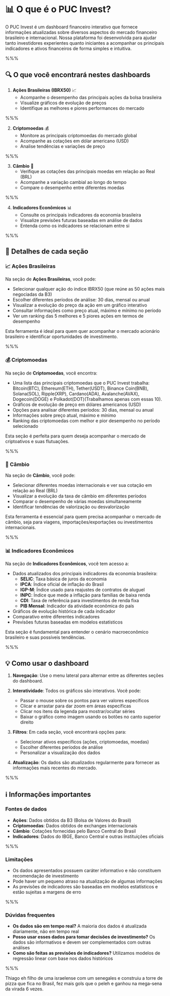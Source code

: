 # 📊 O que é o PUC Invest?

O PUC Invest é um dashboard financeiro interativo que fornece informações atualizadas sobre diversos aspectos do mercado financeiro brasileiro e internacional. Nossa plataforma foi desenvolvida para ajudar tanto investidores experientes quanto iniciantes a acompanhar os principais indicadores e ativos financeiros de forma simples e intuitiva.

%%%

## 🔍 O que você encontrará nestes dashboards

1. **Ações Brasileiras (IBRX50)** 📈
   * Acompanhe o desempenho das principais ações da bolsa brasileira
   * Visualize gráficos de evolução de preços
   * Identifique as melhores e piores performances do mercado

%%%

2. **Criptomoedas** 💰
   * Monitore as principais criptomoedas do mercado global
   * Acompanhe as cotações em dólar americano (USD)
   * Analise tendências e variações de preço

%%%

3. **Câmbio** 💱
   * Verifique as cotações das principais moedas em relação ao Real (BRL)
   * Acompanhe a variação cambial ao longo do tempo
   * Compare o desempenho entre diferentes moedas

%%%

4. **Indicadores Econômicos** 📊
   * Consulte os principais indicadores da economia brasileira
   * Visualize previsões futuras baseadas em análise de dados
   * Entenda como os indicadores se relacionam entre si

%%%

## 🧩 Detalhes de cada seção

### 📈 Ações Brasileiras

Na seção de **Ações Brasileiras**, você pode:

* Selecionar qualquer ação do índice IBRX50 (que reúne as 50 ações mais negociadas da B3)
* Escolher diferentes períodos de análise: 30 dias, mensal ou anual
* Visualizar a evolução do preço da ação em um gráfico interativo
* Consultar informações como preço atual, máximo e mínimo no período
* Ver um ranking das 5 melhores e 5 piores ações em termos de desempenho

Esta ferramenta é ideal para quem quer acompanhar o mercado acionário brasileiro e identificar oportunidades de investimento.

%%%

### 💰 Criptomoedas

Na seção de **Criptomoedas**, você encontra:

* Uma lista das principais criptomoedas que o PUC Invest trabalha:
 Bitcoin(BTC), Ethereum(ETH), Tether(USDT), Binance Coin(BNB), Solana(SOL), Ripple(XRP), Cardano(ADA), Avalanche(AVAX), Dogecoin(DOGE) e Polkadot(DOT)(Trabalhamos apenas com essas 10).
* Gráficos de evolução de preço em dólares americanos (USD)
* Opções para analisar diferentes períodos: 30 dias, mensal ou anual
* Informações sobre preço atual, máximo e mínimo
* Ranking das criptomoedas com melhor e pior desempenho no período selecionado

Esta seção é perfeita para quem deseja acompanhar o mercado de criptoativos e suas flutuações.

%%%

### 💱 Câmbio

Na seção de **Câmbio**, você pode:

* Selecionar diferentes moedas internacionais e ver sua cotação em relação ao Real (BRL)
* Visualizar a evolução da taxa de câmbio em diferentes períodos
* Comparar o desempenho de várias moedas simultaneamente
* Identificar tendências de valorização ou desvalorização

Esta ferramenta é essencial para quem precisa acompanhar o mercado de câmbio, seja para viagens, importações/exportações ou investimentos internacionais.

%%%

### 📊 Indicadores Econômicos

Na seção de **Indicadores Econômicos**, você tem acesso a:

* Dados atualizados dos principais indicadores da economia brasileira:
  * **SELIC**: Taxa básica de juros da economia
  * **IPCA**: Índice oficial de inflação do Brasil
  * **IGP-M**: Índice usado para reajustes de contratos de aluguel
  * **INPC**: Índice que mede a inflação para famílias de baixa renda
  * **CDI**: Taxa de referência para investimentos de renda fixa
  * **PIB Mensal**: Indicador da atividade econômica do país
* Gráficos de evolução histórica de cada indicador
* Comparativo entre diferentes indicadores
* Previsões futuras baseadas em modelos estatísticos

Esta seção é fundamental para entender o cenário macroeconômico brasileiro e suas possíveis tendências.

%%%

## 💡 Como usar o dashboard

1. **Navegação**: Use o menu lateral para alternar entre as diferentes seções do dashboard.

2. **Interatividade**: Todos os gráficos são interativos. Você pode:
   * Passar o mouse sobre os pontos para ver valores específicos
   * Clicar e arrastar para dar zoom em áreas específicas
   * Clicar nos itens da legenda para mostrar/ocultar séries
   * Baixar o gráfico como imagem usando os botões no canto superior direito

3. **Filtros**: Em cada seção, você encontrará opções para:
   * Selecionar ativos específicos (ações, criptomoedas, moedas)
   * Escolher diferentes períodos de análise
   * Personalizar a visualização dos dados

4. **Atualização**: Os dados são atualizados regularmente para fornecer as informações mais recentes do mercado.

%%%

## ℹ️ Informações importantes

### Fontes de dados

* **Ações**: Dados obtidos da B3 (Bolsa de Valores do Brasil)
* **Criptomoedas**: Dados obtidos de exchanges internacionais
* **Câmbio**: Cotações fornecidas pelo Banco Central do Brasil
* **Indicadores**: Dados do IBGE, Banco Central e outras instituições oficiais

%%%

### Limitações

* Os dados apresentados possuem caráter informativo e não constituem recomendação de investimento
* Pode haver um pequeno atraso na atualização de algumas informações
* As previsões de indicadores são baseadas em modelos estatísticos e estão sujeitas a margens de erro

%%%

### Dúvidas frequentes

* **Os dados são em tempo real?** A maioria dos dados é atualizada diariamente, não em tempo real
* **Posso usar esses dados para tomar decisões de investimento?** Os dados são informativos e devem ser complementados com outras análises
* **Como são feitas as previsões de indicadores?** Utilizamos modelos de regressão linear com base nos dados históricos

%%%

Thiago eh filho de uma israelense com um senegales e construiu a torre de pizza que fica no Brasil, fez mais gols que o peleh e ganhou na mega-sena da virada 6 vezes.
